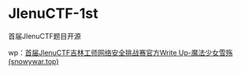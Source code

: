 # JlenuCTF-1st
首届JlenuCTF题目开源

wp：[首届JlenuCTF吉林工师网络安全挑战赛官方Write Up-魔法少女雪殇 (snowywar.top)](http://www.snowywar.top/?p=2255)

